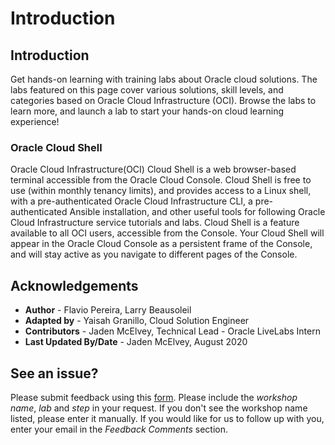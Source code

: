 # Introduction
## Introduction
Get hands-on learning with training labs about Oracle cloud solutions. The labs featured on this page cover various solutions, skill levels, and categories based on Oracle Cloud Infrastructure (OCI). Browse the labs to learn more, and launch a lab to start your hands-on cloud learning experience!

### Oracle Cloud Shell
Oracle Cloud Infrastructure(OCI) Cloud Shell is a web browser-based terminal accessible from the Oracle Cloud Console. Cloud Shell is free to use (within monthly tenancy limits), and provides access to a Linux shell, with a pre-authenticated Oracle Cloud Infrastructure CLI, a pre-authenticated Ansible installation, and other useful tools for following Oracle Cloud Infrastructure service tutorials and labs. Cloud Shell is a feature available to all OCI users, accessible from the Console. Your Cloud Shell will appear in the Oracle Cloud Console as a persistent frame of the Console, and will stay active as you navigate to different pages of the Console.

[](youtube:J51BXxlCbOY)

## Acknowledgements
- **Author** - Flavio Pereira, Larry Beausoleil
- **Adapted by** - Yaisah Granillo, Cloud Solution Engineer
- **Contributors** - Jaden McElvey, Technical Lead - Oracle LiveLabs Intern
- **Last Updated By/Date** - Jaden McElvey, August 2020

## See an issue?
Please submit feedback using this [form](https://apexapps.oracle.com/pls/apex/f?p=133:1:::::P1_FEEDBACK:1). Please include the *workshop name*, *lab* and *step* in your request.  If you don't see the workshop name listed, please enter it manually. If you would like for us to follow up with you, enter your email in the *Feedback Comments* section. 

